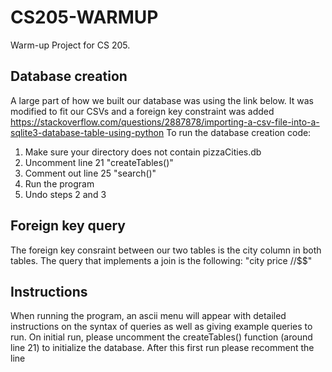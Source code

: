 # CS205-WARMUP
Warm-up Project for CS 205.

## Database creation
A large part of how we built our database was using the link below. It was modified to fit our CSVs and a foreign key constraint was added
https://stackoverflow.com/questions/2887878/importing-a-csv-file-into-a-sqlite3-database-table-using-python
To run the database creation code:
1. Make sure your directory does not contain pizzaCities.db
2. Uncomment line 21 "createTables()" 
3. Comment out line 25 "search()"
4. Run the program
5. Undo steps 2 and 3

## Foreign key query
The foreign key consraint between our two tables is the city column in both tables. The query that implements a join is the following:
"city price $/$$/$$$"

## Instructions
When running the program, an ascii menu will appear with detailed instructions on the syntax of queries as well as giving example queries to run.
On initial run, please uncomment the createTables() function (around line 21) to initialize the database. After this first run please recomment the line

